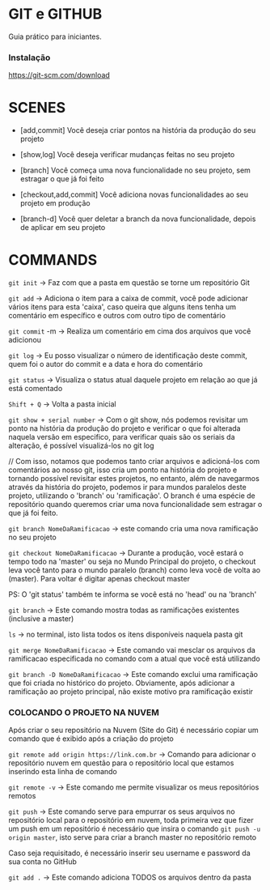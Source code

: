 # GIT e GITHUB

Guia prático para iniciantes.

### Instalação  

https://git-scm.com/download

# SCENES

- [add,commit] Você deseja criar pontos na história da produção do seu projeto
- [show,log] Você deseja verificar mudanças feitas no seu projeto

- [branch] Você começa uma nova funcionalidade no seu projeto, sem estragar o que já foi feito
- [checkout,add,commit] Você adiciona novas funcionalidades ao seu projeto em produção
- [branch-d] Você quer deletar a branch da nova funcionalidade, depois de aplicar em seu projeto

# COMMANDS

`git init` -> Faz com que a pasta em questão se torne um repositório Git

`git add` -> Adiciona o item para a caixa de commit, você pode adicionar vários itens para esta 'caixa', caso queira que alguns itens tenha um comentário em específico e outros com outro tipo de comentário

`git commit` -m -> Realiza um comentário em cima dos arquivos que você adicionou

`git log` -> Eu posso visualizar o número de identificação deste commit, quem foi o autor do commit e a data e hora do comentário

`git status` -> Visualiza o status atual daquele projeto em relação ao que já está comentado

`Shift + Q` -> Volta a pasta inicial

`git show + serial number` -> Com o git show, nós podemos revisitar um ponto na história da produção do projeto e verificar o que foi alterada naquela versão em especifico, para verificar quais são os seriais da alteração, é possível visualizá-los no git log

// Com isso, notamos que podemos tanto criar arquivos e adicioná-los com comentários ao nosso git, isso cria um ponto na história do projeto e tornando possível revisitar estes projetos, no entanto, além de navegarmos através da história do projeto, podemos ir para mundos paralelos deste projeto, utilizando o 'branch' ou 'ramificação'. O branch é uma espécie de repositório quando queremos criar uma nova funcionalidade sem estragar o que já foi feito. 

`git branch NomeDaRamificacao` -> este comando cria uma nova ramificação no seu projeto

`git checkout NomeDaRamificacao` -> Durante a produção, você estará o tempo todo na 'master' ou seja no Mundo Principal do projeto, o checkout leva você tanto para o mundo paralelo (branch) como leva você de volta ao (master). Para voltar é digitar apenas checkout master

PS: O 'git status' também te informa se você está no 'head' ou na 'branch' 

`git branch` -> Este comando mostra todas as ramificações existentes (inclusive a master)

`ls` -> no terminal, isto lista todos os itens disponíveis naquela pasta git

`git merge NomeDaRamificacao` -> Este comando vai mesclar os arquivos da ramificacao especificada no comando com a atual que você está utilizando

`git branch -D NomeDaRamificacao` -> Este comando exclui uma ramificação que foi criada no histórico do projeto. Obviamente, após adicionar a ramificação ao projeto principal, não existe motivo pra ramificação existir


### COLOCANDO O PROJETO NA NUVEM

Após criar o seu repositório na Nuvem (Site do Git) é necessário copiar um comando que é exibido após a criação do projeto

`git remote add origin https://link.com.br` -> Comando para adicionar o repositório nuvem em questão para o repositório local que estamos inserindo esta linha de comando

`git remote -v` -> Este comando me permite visualizar os meus repositórios remotos

`git push` -> Este comando serve para empurrar os seus arquivos no repositório local para o repositório em nuvem, toda primeira vez que fizer um push em um repositório é necessário que insira o comando `git push -u origin master`, isto serve para criar a branch master no repositório remoto

Caso seja requisitado, é necessário inserir seu username e password da sua conta no GitHub

`git add .` -> Este comando adiciona TODOS os arquivos dentro da pasta